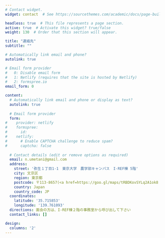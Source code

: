```yaml
---
# Contact widget.
widget: contact  # See https://sourcethemes.com/academic/docs/page-builder/

headless: true  # This file represents a page section.
active: true  # Activate this widget? true/false
weight: 130  # Order that this section will appear.

title: "連絡先"
subtitle: ""

# Automatically link email and phone?
autolink: true

# Email form provider
#   0: Disable email form
#   1: Netlify (requires that the site is hosted by Netlify)
#   2: formspree.io
email_form: 0

content:
  # Automatically link email and phone or display as text?
  autolink: true
  
  # Email form provider
  form:
#    provider: netlify
#    formspree:
#      id:
#    netlify:
#      # Enable CAPTCHA challenge to reduce spam?
#      captcha: false
  
  # Contact details (edit or remove options as required)
  email: n.umetani@gmail.com
  address:
    street: '弥生１丁目1-1　東京大学　農学部キャンパス　I-REF棟 5階'
    city: 文京区
    region: 東京都
    postcode: 〒113-8657(<a href=https://goo.gl/maps/tRBDKovSYLq2A1ok8 target=_blank>Google Map</a>) 
    country: Japan
    country_code: JP
  coordinates:
    latitude: '35.715853'
    longitude: '139.761093'    
  directions: 面会の方は、I-REF棟２階の事務室から呼び出して下さい
  contact_links: []

design:
  columns: '2'
---
```

